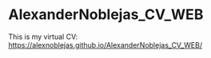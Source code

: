 # AlexanderNoblejas_CV_WEB
This is my virtual CV: https://alexnoblejas.github.io/AlexanderNoblejas_CV_WEB/
